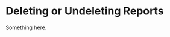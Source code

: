 [title]: # (Deleting or Undeleting Reports)
[tags]: # (XXX)
[priority]: # (3227)
# Deleting or Undeleting Reports
Something here.
